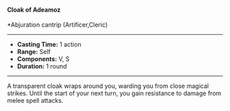 #### Cloak of Adeamoz
*Abjuration cantrip (Artificer,Cleric)
___
- **Casting Time:** 1 action
- **Range:** Self
- **Components:** V, S
- **Duration:** 1 round
---
A transparent cloak wraps around you, warding you
from close magical strikes. Until the start of your
next turn, you gain resistance to damage from
melee spell attacks.
